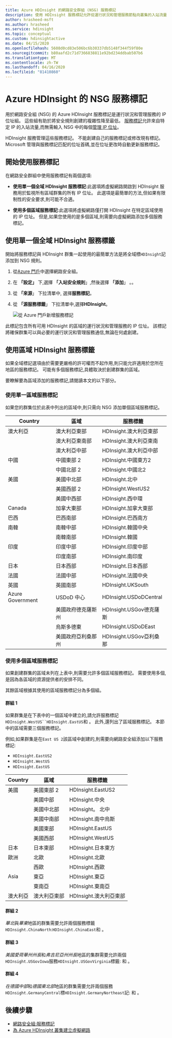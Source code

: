 ```yaml
---
title: Azure HDInsight 的網路安全群組 (NSG) 服務標記
description: 使用 HDInsight 服務標記允許從運行狀況和管理服務節點向叢集的入站流量,而無需向 NSG 添加 IP 位址。
author: hrasheed-msft
ms.author: hrasheed
ms.service: hdinsight
ms.topic: conceptual
ms.custom: hdinsightactive
ms.date: 04/15/2020
ms.openlocfilehash: 5608d0cd83e506bc6b30337db5148f344f59f80e
ms.sourcegitcommit: b80aafd2c71d7366838811e92bd234ddbab507b6
ms.translationtype: MT
ms.contentlocale: zh-TW
ms.lasthandoff: 04/16/2020
ms.locfileid: "81410860"
---
```

# <a name="nsg-service-tags-for-azure-hdinsight"></a>Azure HDInsight 的 NSG 服務標記

用於網路安全組 (NSG) 的 Azure HDInsight 服務標記是運行狀況和管理服務的 IP 位址組。 這些組有助於將安全規則創建的複雜性降至最低。 [服務標記](../virtual-network/security-overview.md#service-tags)允許來自特定 IP 的入站流量,而無需輸入 NSG 中的每個[管理 IP 位址](hdinsight-management-ip-addresses.md)。

HDInsight 服務管理這些服務標記。 不能創建自己的服務標記或修改現有標記。 Microsoft 管理與服務標記匹配的位址首碼,並在位址更改時自動更新服務標記。

## <a name="get-started-with-service-tags"></a>開始使用服務標記

在網路安全群組中使用服務標記有兩個選項:

- **使用單一個全域 HDInsight 服務標記**:此選項將虛擬網路開啟到 HDInsight 服務用於監視所有區域群集的所有 IP 位址。 此選項是最簡單的方法,但如果有限制性的安全要求,則可能不合適。

- **使用多個區域服務標記**:此選項將虛擬網路僅打開 HDInsight 在特定區域使用的 IP 位址。 但是,如果您使用的是多個區域,則需要向虛擬網路添加多個服務標記。

## <a name="use-a-single-global-hdinsight-service-tag"></a>使用單一個全域 HDInsight 服務標籤

開始將服務標記與 HDInsight 群集一起使用的最簡單方法是將全域標`HDInsight`記 添加到 NSG 規則。

1. 從[Azure 門戶](https://portal.azure.com/)中選擇網路安全組。

1. 在 **「設定」** 下,選擇 **「入站安全規則**」,然後選擇 **「添加**」 。。

1. 從 **「來源**」 下拉清單中, 選擇**服務標記**。

1. 從 **「源服務標籤**」 下拉清單中,選擇**HDInsight**。

    ![從 Azure 門戶新增服務標記](./media/hdinsight-service-tags/azure-portal-add-service-tag.png)

此標記包含所有可用 HDInsight 的區域的運行狀況和管理服務的 IP 位址。 該標記將確保群集可以與必要的運行狀況和管理服務通信,無論在何處創建。

## <a name="use-regional-hdinsight-service-tags"></a>使用區域 HDInsight 服務標籤

如果全域標記選項由於需要更嚴格的許可權而不起作用,則只能允許適用於您所在地區的服務標記。 可能有多個服務標記,具體取決於創建群集的區域。

要瞭解要為區域添加的服務標記,請閱讀本文的以下部分。

### <a name="use-a-single-regional-service-tag"></a>使用單一區域服務標記

如果您的群集位於此表中列出的區域中,則只需向 NSG 添加單個區域服務標記。

| Country | 區域 | 服務標籤 |
| ---- | ---- | ---- |
| 澳大利亞 | 澳大利亞東部 | HDInsight.澳大利亞東部 |
| &nbsp; | 澳大利亞東南部 | HDInsight.澳大利亞東南 |
| &nbsp; | 澳大利亞中部 | HDInsight.澳大利亞中部 |
| 中國 | 中國東部 2 | HDInsight.中國東方2 |
| &nbsp; | 中國北部 2 | HDInsight.中國北2 |
| 美國 | 美國中北部 | HDInsight.北中 |
| &nbsp; | 美國西部 2 | HDInsight.WestUS2 |
| &nbsp; | 美國中西部 | HDInsight.西中環 |
| Canada | 加拿大東部 | HDInsight.加拿大東部 |
| 巴西 | 巴西南部 | HDInsight.巴西南方 |
| 南韓 | 南韓中部 | HDInsight.韓國中央 |
| &nbsp; | 南韓南部 | HDInsight.韓國 |
| 印度 | 印度中部 | HDInsight.印度中部 |
| &nbsp; | 印度南部 | HDInsight.南印度 |
| 日本 | 日本西部 | HDInsight.日本西部 |
| 法國 | 法國中部| HDInsight.法國中央 |
| 英國 | 英國南部 | HDInsight.UKSouth |
| Azure Government | USDoD 中心 | HDInsight.USDoDCentral |
| &nbsp; | 美國政府德克薩斯州 | HDInsight.USGov德克薩斯 |
| &nbsp; | 烏斯多德東 | HDInsight.USDoDEast |
| &nbsp; | 美國政府亞利桑那州 | HDInsight.USGov亞利桑那 |

### <a name="use-multiple-regional-service-tags"></a>使用多個區域服務標記

如果創建群集的區域未列在上表中,則需要允許多個區域服務標記。 需要使用多個,是因為各區域的資源提供者的安排不同。

其餘區域根據其使用的區域服務標記分為多個組。

#### <a name="group-1"></a>群組 1

如果群集是在下表中的一個區域中建立的,請允許服務標記`HDInsight.WestUS``HDInsight.EastUS`和 。 此外,還列出了區域服務標記。 本節中的區域需要三個服務標記。

例如,如果群集是在`East US 2`該區域中創建的,則需要向網路安全組添加以下服務標記:

- `HDInsight.EastUS2`
- `HDInsight.WestUS`
- `HDInsight.EastUS`

| Country | 區域 | 服務標籤 |
| ---- | ---- | ---- |
| 美國 | 美國東部 2 | HDInsight.EastUS2 |
| &nbsp; | 美國中部 | HDInsight.中央 |
| &nbsp; | 美國中北部 | HDInsight。 北中 |
| &nbsp; | 美國中南部 | HDInsight.南中烏斯 |
| &nbsp; | 美國東部 | HDInsight.EastUS |
| &nbsp; | 美國西部 | HDInsight.WestUS |
| 日本 | 日本東部 | HDInsight.日本東方 |
| 歐洲 | 北歐 | HDInsight.北歐 |
| &nbsp; | 西歐| HDInsight.西歐 |
| Asia | 東亞 | HDInsight.東亞 |
| &nbsp; | 東南亞 | HDInsight.東南亞 |
| 澳大利亞 | 澳大利亞東部 | HDInsight.澳大利亞東部 |

#### <a name="group-2"></a>群組 2

*華北*與*華東*地區的群集需要允許兩個服務標籤`HDInsight.ChinaNorth`:`HDInsight.ChinaEast`和 。

#### <a name="group-3"></a>群組 3

*美國愛荷華州州長*和*弗吉尼亞州州長*地區的集群需要允許兩個`HDInsight.USGovIowa`服務`HDInsight.USGovVirginia`標籤: 和 。

#### <a name="group-4"></a>群組 4

*在德國中部*和*德國東北部*地區的群集需要允許兩個服務`HDInsight.GermanyCentral`標`HDInsight.GermanyNortheast`記: 和 。

## <a name="next-steps"></a>後續步驟

- [網路安全組:服務標記](../virtual-network/security-overview.md#security-rules)
- [為 Azure HDInsight 叢集建立虛擬網路](hdinsight-create-virtual-network.md)
